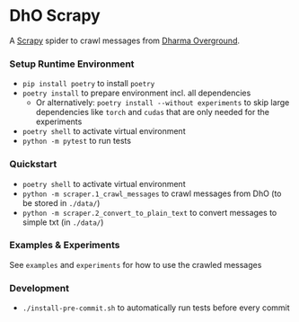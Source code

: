 # DhO Scrapy

A [Scrapy](https://scrapy.org/) spider to crawl messages from
[Dharma Overground](https://www.dharmaoverground.org/).

### Setup Runtime Environment

- `pip install poetry` to install `poetry`
- `poetry install` to prepare environment incl. all dependencies
  - Or alternatively: `poetry install --without experiments` to skip large dependencies like `torch` and `cudas` that are only needed for the experiments
- `poetry shell` to activate virtual environment
- `python -m pytest` to run tests

### Quickstart

- `poetry shell` to activate virtual environment
- `python -m scraper.1_crawl_messages` to crawl messages from DhO (to be stored in `./data/`)
- `python -m scraper.2_convert_to_plain_text` to convert messages to simple txt (in `./data/`)

### Examples & Experiments

See `examples` and `experiments` for how to use the crawled messages

### Development

- `./install-pre-commit.sh` to automatically run tests before every commit
